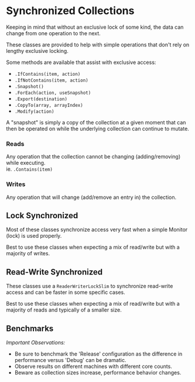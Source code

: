 # Synchronized Collections

Keeping in mind that without an exclusive lock of some kind, the data can change from one operation to the next.

These classes are provided to help with simple operations that don't rely on lengthy exclusive locking.

Some methods are available that assist with exclusive access:

* `.IfContains(item, action)`
* `.IfNotContains(item, action)`
* `.Snapshot()`
* `.ForEach(action, useSnapshot)`
* `.Export(destination)`
* `.CopyTo(array, arrayIndex)`
* `.Modify(action)`

A "snapshot" is simply a copy of the collection at a given moment that can then be operated on while the underlying collection can continue to mutate.

### Reads

Any operation that the collection cannot be changing (adding/removing) while executing.  
ie. ```.Contains(item)```

### Writes

Any operation that will change (add/remove an entry in) the collection.

## Lock Synchronized

Most of these classes synchronize access very fast when a simple Monitor (lock) is used properly.

Best to use these classes when expecting a mix of read/write but with a majority of writes.

## Read-Write Synchronized

These classes use a `ReaderWriterLockSlim` to synchronize read-write access and can be faster in some specific cases.

Best to use these classes when expecting a mix of read/write but with a majority of reads and typically of a smaller size.

## Benchmarks

*Important Observations:*

* Be sure to benchmark the 'Release' configuration as the difference in performance versus 'Debug' can be dramatic.
* Observe results on different machines with different core counts.
* Beware as collection sizes increase, performance behavior changes.
